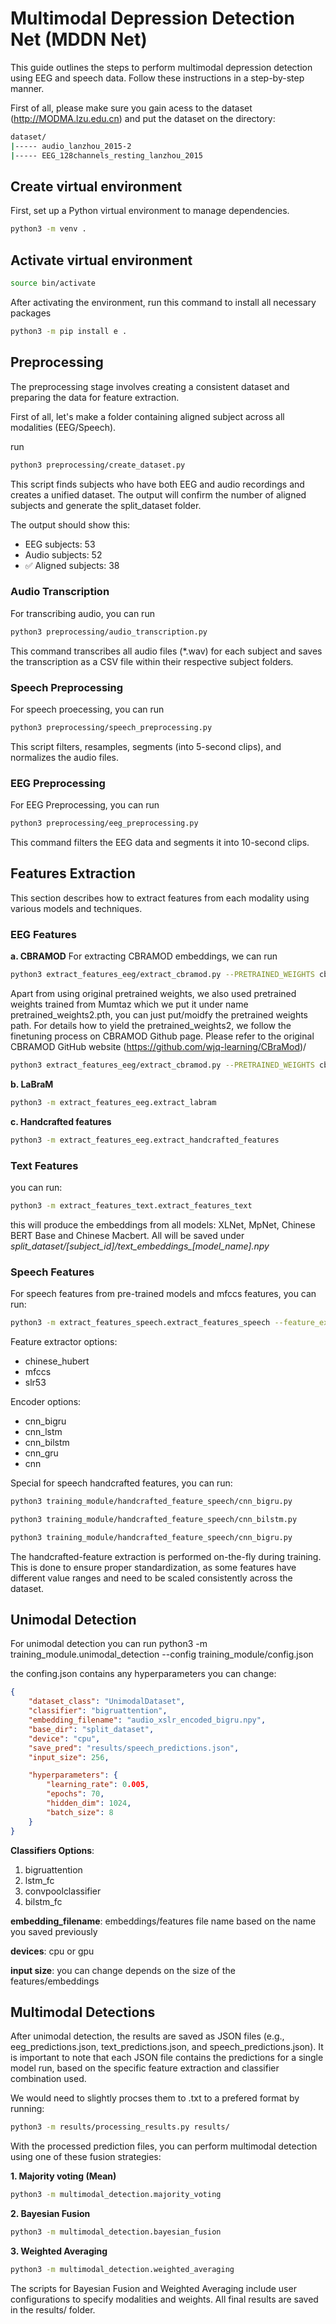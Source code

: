 # Multimodal Depression Detection Net (MDDN Net)
This guide outlines the steps to perform multimodal depression detection using EEG and speech data. Follow these instructions in a step-by-step manner.

First of all, please make sure you gain acess to the dataset (http://MODMA.lzu.edu.cn) and put the dataset on the directory:

```bash
dataset/
|----- audio_lanzhou_2015-2
|----- EEG_128channels_resting_lanzhou_2015
```

## Create virtual environment
First, set up a Python virtual environment to manage dependencies.
```bash
python3 -m venv .
```

## Activate virtual environment
```bash
source bin/activate
```
After activating the environment, run this command to install all necessary packages

```bash
python3 -m pip install e .
```

## Preprocessing
The preprocessing stage involves creating a consistent dataset and preparing the data for feature extraction.

First of all, let's make a folder containing aligned subject across all modalities (EEG/Speech).

run 
```bash
python3 preprocessing/create_dataset.py
```
This script finds subjects who have both EEG and audio recordings and creates a unified dataset. The output will confirm the number of aligned subjects and generate the split_dataset folder.

The output should show this:

- EEG subjects: 53
- Audio subjects: 52
- ✅ Aligned subjects: 38


### Audio Transcription
For transcribing audio, you can run 
```bash
python3 preprocessing/audio_transcription.py
```
This command transcribes all audio files (*.wav) for each subject and saves the transcription as a CSV file within their respective subject folders.

### Speech Preprocessing
For speech proecessing, you can run 

```bash
python3 preprocessing/speech_preprocessing.py
```
This script filters, resamples, segments (into 5-second clips), and normalizes the audio files.

### EEG Preprocessing
For EEG Preprocessing, you can run

```bash
python3 preprocessing/eeg_preprocessing.py
```

This command filters the EEG data and segments it into 10-second clips.

## Features Extraction
This section describes how to extract features from each modality using various models and techniques.

### EEG Features
**a. CBRAMOD**
For extracting CBRAMOD embeddings, we can run 

```bash
python3 extract_features_eeg/extract_cbramod.py --PRETRAINED_WEIGHTS cbramod_pretrained_weights/pretrained-weights.pth
```

Apart from using original pretrained weights, we also used pretrained weights trained from Mumtaz which we put it under name pretrained_weights2.pth, you can just put/moidfy the pretrained weights path. For details how to yield the pretrained_weights2, we follow the finetuning process on CBRAMOD Github page. Please refer to the original CBRAMOD GitHub website (https://github.com/wjq-learning/CBraMod)/

```bash
python3 extract_features_eeg/extract_cbramod.py --PRETRAINED_WEIGHTS cbramod_pretrained_weights/pretrained-weights2.pth
```

**b. LaBraM**
```bash
python3 -m extract_features_eeg.extract_labram
```

**c. Handcrafted features**
```bash
python3 -m extract_features_eeg.extract_handcrafted_features
```

### Text Features
you can run:

```bash
python3 -m extract_features_text.extract_features_text
```
this will produce the embeddings from all models: XLNet, MpNet, Chinese BERT Base and Chinese Macbert. All will be saved under *split_dataset/[subject_id]/text_embeddings_[model_name].npy*

### Speech Features
For speech features from pre-trained models and mfccs features, you can run:
```bash
python3 -m extract_features_speech.extract_features_speech --feature_extractor [feature extractor] --encoder [encoder] --device [cpu / gpu]
```
Feature extractor options:
- chinese_hubert
- mfccs 
- slr53

Encoder options:
- cnn_bigru
- cnn_lstm
- cnn_bilstm
- cnn_gru
- cnn

Special for speech handcrafted features, you can run:
```bash
python3 training_module/handcrafted_feature_speech/cnn_bigru.py 
```

```bash
python3 training_module/handcrafted_feature_speech/cnn_bilstm.py 
```

```bash
python3 training_module/handcrafted_feature_speech/cnn_bigru.py 
```

The handcrafted-feature extraction is performed on-the-fly during training. This is done to ensure proper standardization, as some features have different value ranges and need to be scaled consistently across the dataset.

## Unimodal Detection
For unimodal detection you can run 
python3 -m training_module.unimodal_detection --config training_module/config.json

the confing.json contains any hyperparameters you can change:

```json
{
    "dataset_class": "UnimodalDataset",
    "classifier": "bigruattention",
    "embedding_filename": "audio_xslr_encoded_bigru.npy",
    "base_dir": "split_dataset",
    "device": "cpu",
    "save_pred": "results/speech_predictions.json",
    "input_size": 256,

    "hyperparameters": {
        "learning_rate": 0.005,
        "epochs": 70,
        "hidden_dim": 1024,
        "batch_size": 8
    }
}
```

**Classifiers Options**:
1. bigruattention
2. lstm_fc
3. convpoolclassifier
4. bilstm_fc 

**embedding_filename**: embeddings/features file name based on the name you saved previously

**devices**: cpu or gpu

**input size**: you can change depends on the size of the features/embeddings


## Multimodal Detections
After unimodal detection, the results are saved as JSON files (e.g., eeg_predictions.json, text_predictions.json, and speech_predictions.json). It is important to note that each JSON file contains the predictions for a single model run, based on the specific feature extraction and classifier combination used.


We would need to slightly procses them to .txt to a prefered format by running:

```bash
python3 -m results/processing_results.py results/
```
With the processed prediction files, you can perform multimodal detection using one of these fusion strategies:

**1. Majority voting (Mean)**
```bash
python3 -m multimodal_detection.majority_voting                               
```

**2. Bayesian Fusion**
```bash
python3 -m multimodal_detection.bayesian_fusion                               
```

**3. Weighted Averaging**
```bash
python3 -m multimodal_detection.weighted_averaging                            
```

The scripts for Bayesian Fusion and Weighted Averaging include user configurations to specify modalities and weights. All final results are saved in the results/ folder.


